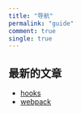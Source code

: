 ```yaml
---
title: "导航"
permalink: "guide"
comment: true
single: true
---
```


## 最新的文章

- [hooks](https://happydxh.github.io/hooks/introduction.html)
- [webpack](https://happydxh.github.io/webpack/introduction.html)